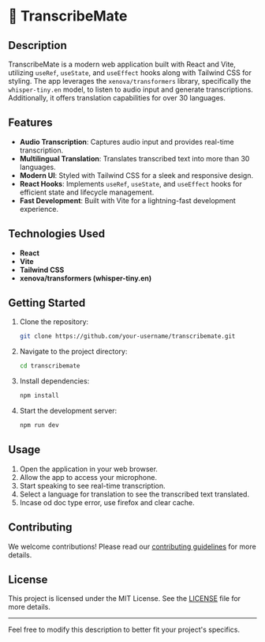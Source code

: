 
# 🎤 TranscribeMate

## Description

TranscribeMate is a modern web application built with React and Vite, utilizing `useRef`, `useState`, and `useEffect` hooks along with Tailwind CSS for styling. The app leverages the `xenova/transformers` library, specifically the `whisper-tiny.en` model, to listen to audio input and generate transcriptions. Additionally, it offers translation capabilities for over 30 languages.

## Features

- **Audio Transcription**: Captures audio input and provides real-time transcription.
- **Multilingual Translation**: Translates transcribed text into more than 30 languages.
- **Modern UI**: Styled with Tailwind CSS for a sleek and responsive design.
- **React Hooks**: Implements `useRef`, `useState`, and `useEffect` hooks for efficient state and lifecycle management.
- **Fast Development**: Built with Vite for a lightning-fast development experience.

## Technologies Used

- **React**
- **Vite**
- **Tailwind CSS**
- **xenova/transformers (whisper-tiny.en)**

## Getting Started

1. Clone the repository:
   ```sh
   git clone https://github.com/your-username/transcribemate.git
   ```
2. Navigate to the project directory:
   ```sh
   cd transcribemate
   ```
3. Install dependencies:
   ```sh
   npm install
   ```
4. Start the development server:
   ```sh
   npm run dev
   ```

## Usage

1. Open the application in your web browser.
2. Allow the app to access your microphone.
3. Start speaking to see real-time transcription.
4. Select a language for translation to see the transcribed text translated.
5. Incase od doc type error, use firefox and clear cache.

## Contributing

We welcome contributions! Please read our [contributing guidelines](CONTRIBUTING.md) for more details.

## License

This project is licensed under the MIT License. See the [LICENSE](LICENSE) file for more details.

---

Feel free to modify this description to better fit your project's specifics.
